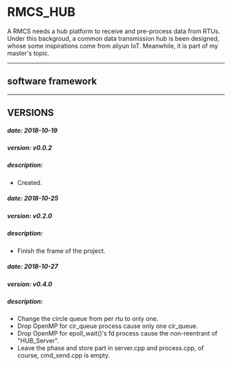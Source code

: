 # RMCS_HUB
A RMCS needs a hub platform to receive and pre-process data from RTUs. Under this backgroud, a common data transmission hub is been designed, whose some inspirations come from aliyun IoT. Meanwhile, it is part of my master's topic.

---
## software framework

---
## VERSIONS
##### date:         2018-10-19
##### version:      v0.0.2
##### description:
* Created.

##### date:         2018-10-25
##### version:      v0.2.0
##### description:
* Finish the frame of the project.

##### date:         2018-10-27
##### version:      v0.4.0
##### description:
* Change the circle queue from per rtu to only one.
* Drop OpenMP for cir_queue process cause only one cir_queue.
* Drop OpenMP for epoll_wait()'s fd process cause the non-reentrant of "HUB_Server".
* Leave the phase and store part in server.cpp and process.cpp, of course, cmd_send.cpp is empty.